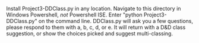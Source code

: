 Install Project3-DDClass.py in any location. Navigate to this directory in Windows Powershell, *not* Powershell ISE.
Enter "python Project3-DDClass.py" on the command line.
DDClass.py will ask you a few questions, please respond to them with a, b, c, d, or e.
It will return with a D&D class suggestion, or show the choices picked and suggest multi-classing.

